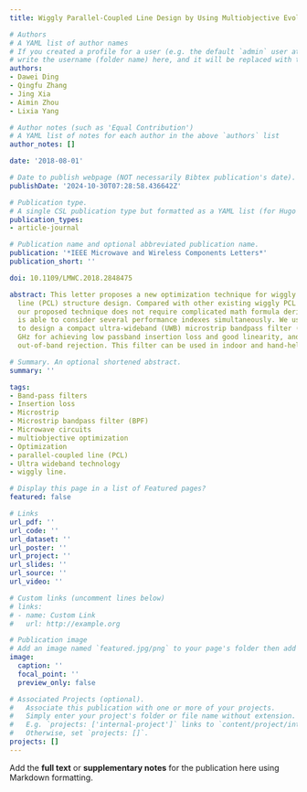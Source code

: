 ```yaml
---
title: Wiggly Parallel-Coupled Line Design by Using Multiobjective Evolutionay Algorithm

# Authors
# A YAML list of author names
# If you created a profile for a user (e.g. the default `admin` user at `content/authors/admin/`), 
# write the username (folder name) here, and it will be replaced with their full name and linked to their profile.
authors:
- Dawei Ding
- Qingfu Zhang
- Jing Xia
- Aimin Zhou
- Lixia Yang

# Author notes (such as 'Equal Contribution')
# A YAML list of notes for each author in the above `authors` list
author_notes: []

date: '2018-08-01'

# Date to publish webpage (NOT necessarily Bibtex publication's date).
publishDate: '2024-10-30T07:28:58.436642Z'

# Publication type.
# A single CSL publication type but formatted as a YAML list (for Hugo requirements).
publication_types:
- article-journal

# Publication name and optional abbreviated publication name.
publication: '*IEEE Microwave and Wireless Components Letters*'
publication_short: ''

doi: 10.1109/LMWC.2018.2848475

abstract: This letter proposes a new optimization technique for wiggly parallel-coupled
  line (PCL) structure design. Compared with other existing wiggly PCL design approach,
  our proposed technique does not require complicated math formula derivation and
  is able to consider several performance indexes simultaneously. We use our technique
  to design a compact ultra-wideband (UWB) microstrip bandpass filter (BPF) at 3.1-10.6
  GHz for achieving low passband insertion loss and good linearity, and satisfying
  out-of-band rejection. This filter can be used in indoor and hand-held UWB systems.

# Summary. An optional shortened abstract.
summary: ''

tags:
- Band-pass filters
- Insertion loss
- Microstrip
- Microstrip bandpass filter (BPF)
- Microwave circuits
- multiobjective optimization
- Optimization
- parallel-coupled line (PCL)
- Ultra wideband technology
- wiggly line.

# Display this page in a list of Featured pages?
featured: false

# Links
url_pdf: ''
url_code: ''
url_dataset: ''
url_poster: ''
url_project: ''
url_slides: ''
url_source: ''
url_video: ''

# Custom links (uncomment lines below)
# links:
# - name: Custom Link
#   url: http://example.org

# Publication image
# Add an image named `featured.jpg/png` to your page's folder then add a caption below.
image:
  caption: ''
  focal_point: ''
  preview_only: false

# Associated Projects (optional).
#   Associate this publication with one or more of your projects.
#   Simply enter your project's folder or file name without extension.
#   E.g. `projects: ['internal-project']` links to `content/project/internal-project/index.md`.
#   Otherwise, set `projects: []`.
projects: []
---
```


Add the **full text** or **supplementary notes** for the publication here using Markdown formatting.

